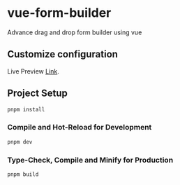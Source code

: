 # vue-form-builder

Advance drag and drop form builder using vue

## Customize configuration

Live Preview [Link](https://chandan-vue-form-builder.netlify.app/).

## Project Setup

```sh
pnpm install
```

### Compile and Hot-Reload for Development

```sh
pnpm dev
```

### Type-Check, Compile and Minify for Production

```sh
pnpm build
```
